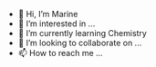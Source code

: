 - 👋 Hi, I’m Marine 
- 👀 I’m interested in ...
- 🌱 I’m currently learning Chemistry
- 💞️ I’m looking to collaborate on ...
- 📫 How to reach me ...

<!---
MarineM14-Cal/MarineM14-Cal is a ✨ special ✨ repository because its `README.md` (this file) appears on your GitHub profile.
You can click the Preview link to take a look at your changes.
--->
